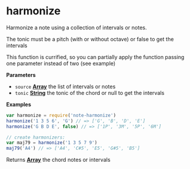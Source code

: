# harmonize

Harmonize a note using a collection of intervals or notes.

The tonic must be
a pitch (with or without octave) or false to get the intervals

This function is currified, so you can partially apply the function passing
one parameter instead of two (see example)

**Parameters**

-   `source` **[Array](https://developer.mozilla.org/en-US/docs/Web/JavaScript/Reference/Global_Objects/Array)** the list of intervals or notes
-   `tonic` **[String](https://developer.mozilla.org/en-US/docs/Web/JavaScript/Reference/Global_Objects/String)** the tonic of the chord or null to get the intervals

**Examples**

```javascript
var harmonize = require('note-harmonize')
harmonize('1 3 5 6', 'G') // => ['G', 'B', 'D', 'E']
harmonize('G B D E', false) // => ['1P', '3M', '5P', '6M']

// create harmonizers:
var maj79 = harmonize('1 3 5 7 9')
maj79('A4') // => ['A4', 'C#5', 'E5', 'G#5', 'B5']
```

Returns **[Array](https://developer.mozilla.org/en-US/docs/Web/JavaScript/Reference/Global_Objects/Array)** the chord notes or intervals
